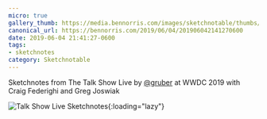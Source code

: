 ```yaml
---
micro: true
gallery_thumb: https://media.bennorris.com/images/sketchnotable/thumbs/wwdc-2019-talk-show.jpg
canonical_url: https://bennorris.com/2019/06/04/201906042141270600
date: 2019-06-04 21:41:27-0600
tags:
- sketchnotes
category: Sketchnotable
---
```


Sketchnotes from The Talk Show Live by [@gruber](https://micro.blog/gruber) at WWDC 2019 with Craig Federighi and Greg Joswiak

![Talk Show Live Sketchnotes](https://media.bennorris.com/images/sketchnotable/wwdc-2019/wwdc-2019-talk-show.jpg){:loading="lazy"}